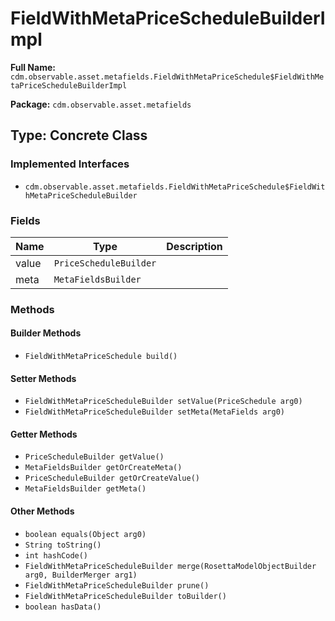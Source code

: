 # FieldWithMetaPriceScheduleBuilderImpl

**Full Name:** `cdm.observable.asset.metafields.FieldWithMetaPriceSchedule$FieldWithMetaPriceScheduleBuilderImpl`

**Package:** `cdm.observable.asset.metafields`

## Type: Concrete Class

### Implemented Interfaces

- `cdm.observable.asset.metafields.FieldWithMetaPriceSchedule$FieldWithMetaPriceScheduleBuilder`

### Fields

| Name | Type | Description |
|------|------|-------------|
| value | `PriceScheduleBuilder` |  |
| meta | `MetaFieldsBuilder` |  |

### Methods

#### Builder Methods

- `FieldWithMetaPriceSchedule build()`

#### Setter Methods

- `FieldWithMetaPriceScheduleBuilder setValue(PriceSchedule arg0)`
- `FieldWithMetaPriceScheduleBuilder setMeta(MetaFields arg0)`

#### Getter Methods

- `PriceScheduleBuilder getValue()`
- `MetaFieldsBuilder getOrCreateMeta()`
- `PriceScheduleBuilder getOrCreateValue()`
- `MetaFieldsBuilder getMeta()`

#### Other Methods

- `boolean equals(Object arg0)`
- `String toString()`
- `int hashCode()`
- `FieldWithMetaPriceScheduleBuilder merge(RosettaModelObjectBuilder arg0, BuilderMerger arg1)`
- `FieldWithMetaPriceScheduleBuilder prune()`
- `FieldWithMetaPriceScheduleBuilder toBuilder()`
- `boolean hasData()`

